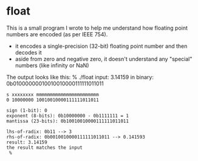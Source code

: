 # float
This is a small program I wrote to help me understand how floating point numbers are encoded (as per IEEE 754).
- it encodes a single-precision (32-bit) floating point number and then decodes it
- aside from zero and negative zero, it doesn't understand any "special" numbers (like infinity or NaN)

The output looks like this:
     % ./float
    input: 3.14159
    in binary: 0b01000000010010010000111111011011

    s xxxxxxxx mmmmmmmmmmmmmmmmmmmmmmm
    0 10000000 10010010000111111011011

    sign (1-bit): 0
    exponent (8-bits): 0b10000000 - 0b1111111 = 1
    mantissa (23-bits): 0b10010010000111111011011

    lhs-of-radix: 0b11 --> 3
    rhs-of-radix: 0b0010010000111111011011 --> 0.141593
    result: 3.14159
    the result matches the input
     % 

